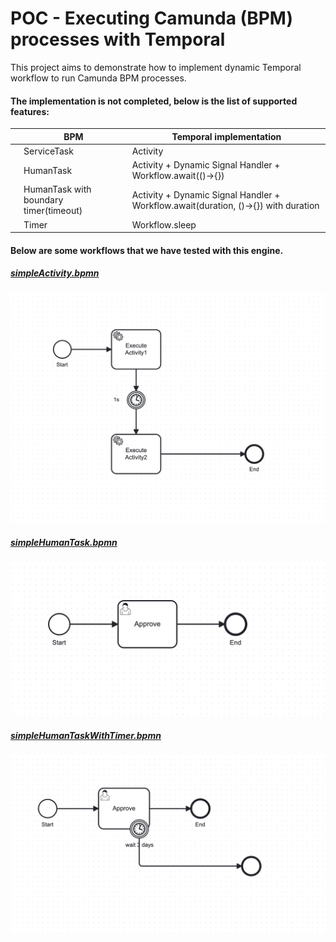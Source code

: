 # POC - Executing Camunda (BPM) processes with Temporal

This project aims to demonstrate how to implement dynamic Temporal workflow to run Camunda BPM processes.

#### The implementation is not completed, below is the list of supported features:

|   | BPM                                    | Temporal implementation                                                            |   
|---|----------------------------------------|------------------------------------------------------------------------------------|
|   | ServiceTask                            | Activity                                                                           |
|   | HumanTask                              | Activity + Dynamic Signal Handler + Workflow.await(()->{})                                 |
|   | HumanTask with boundary timer(timeout) | Activity + Dynamic Signal Handler + Workflow.await(duration, ()->{}) with duration |
|   | Timer                                  | Workflow.sleep                                                                     |

#### Below are some workflows that we have tested with this engine.

##### [simpleActivity.bpmn](src/main/resources/simpleActivity.bpmn)
![Screenshot 2024-11-10 at 21.19.24.png](docs/Screenshot%202024-11-10%20at%2021.19.24.png)

##### [simpleHumanTask.bpmn](src/main/resources/simpleHumanTask.bpmn)
![Screenshot 2024-11-10 at 21.19.29.png](docs/Screenshot%202024-11-10%20at%2021.19.29.png)

##### [simpleHumanTaskWithTimer.bpmn](src/main/resources/simpleHumanTaskWithTimer.bpmn)
![Screenshot 2024-11-10 at 21.19.36.png](docs/Screenshot%202024-11-10%20at%2021.19.36.png)
